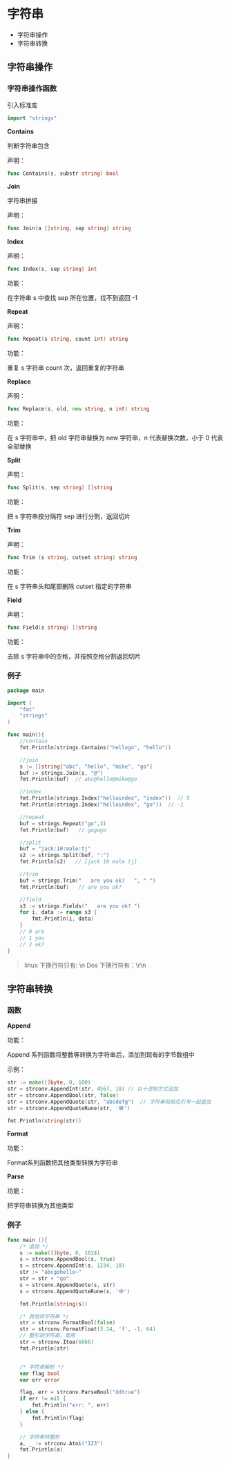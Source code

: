 # 字符串

- 字符串操作
- 字符串转换


## 字符串操作

### 字符串操作函数

引入标准库

```go
import "strings"
```

**Contains**

判断字符串包含

声明：

```go
func Contains(s, substr string) bool
```


**Join**

字符串拼接

声明：

```go
func Join(a []string, sep string) string
```

**Index**

声明：

```go
func Index(s, sep string) int
```

功能：

在字符串 s 中查找 sep 所在位置，找不到返回 -1


**Repeat**

声明：

```go
func Repeat(s string, count int) string
```

功能：

重复 s 字符串 count 次，返回重复的字符串


**Replace**

声明：

```go
func Replace(s, old, new string, n int) string
```

功能：

在 s 字符串中，把 old 字符串替换为 new 字符串，n 代表替换次数，小于 0 代表全部替换

**Split**

声明：

```go
func Split(s, sep string) []string
```

功能：

把 s 字符串按分隔符 sep 进行分割，返回切片


**Trim**

声明：

```go
func Trim (s string, cutset string) string
```

功能：

在 s 字符串头和尾部删除 cutset 指定的字符串


**Field**

声明：

```go
func Field(s string) []string
```

功能：

去除 s 字符串中的空格，并按照空格分割返回切片



### 例子

```go
package main

import (
    "fmt"
    "strings"
)

func main(){
    //contain
    fmt.Println(strings.Contains("hellogo", "hello"))

    //join
    s := []string{"abc", "hello", "mike", "go"}
    buf := strings.Join(s, "@")
    fmt.Println(buf)  // abc@hello@mike@go

    //index
    fmt.Println(strings.Index("helloindex", "index"))  // 5
    fmt.Println(strings.Index("helloindex", "go"))  // -1

    //repeat
    buf = strings.Repeat("go",3)
    fmt.Println(buf)   // gogogo

    //split
    buf = "jack:10:male:tj"
    s2 := strings.Split(buf, ":")
    fmt.Println(s2)   // [jack 10 male tj]

    //trim
    buf = strings.Trim("   are you ok?   ", " ")
    fmt.Println(buf)   // are you ok?

    //field
    s3 := strings.Fields("   are you ok? ")
    for i, data := range s3 {
        fmt.Println(i, data)
    }
    // 0 are
    // 1 you
    // 2 ok?
}
```

>linux   下换行符只有:   \n
Dos   下换行符有：\r\n

## 字符串转换

### 函数

**Append**

功能：

Append 系列函数将整数等转换为字符串后，添加到现有的字节数组中

示例：

```go
str := make([]byte, 0, 100)
str = strconv.AppendInt(str, 4567, 10) // 以十进制方式追加
str = strconv.AppendBool(str, false)
str = strconv.AppendQuote(str, "abcdefg")  // 字符串和前后引号一起追加
str = strconv.AppendQuoteRune(str, '单')

fmt.Println(string(str))
```


**Format**

功能：

Format系列函数把其他类型转换为字符串



**Parse**

功能：

把字符串转换为其他类型


### 例子

```go
func main (){
    /* 追加 */
    s := make([]byte, 0, 1024)
    s = strconv.AppendBool(s, true)
    s = strconv.AppendInt(s, 1234, 10)
    str := "abcgohello~"
    str = str + "go"
    s = strconv.AppendQuote(s, str)
    s = strconv.AppendQuoteRune(s, '中')

    fmt.Println(string(s))

    /* 其他转字符串 */
    str = strconv.FormatBool(false)
    str = strconv.FormatFloat(3.14, 'f', -1, 64)
    // 整形转字符串，常用
    str = strconv.Itoa(6666)
    fmt.Println(str)


    /* 字符串解析 */
    var flag bool
    var err error

    flag, err = strconv.ParseBool("ddtrue")
    if err != nil {
        fmt.Println("err: ", err)
    } else {
        fmt.Println(flag)
    }

    // 字符串转整形
    a, _ := strconv.Atoi("123")
    fmt.Println(a)
}
```
